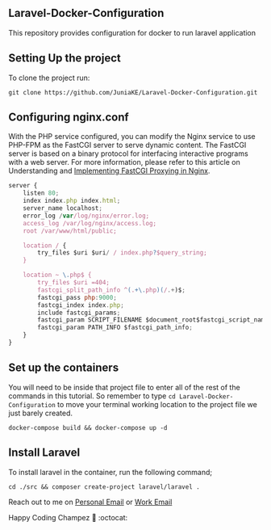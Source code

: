 ## Laravel-Docker-Configuration
This repository provides configuration for docker to run laravel application

## Setting Up the project
To clone the project run:

`git clone https://github.com/JuniaKE/Laravel-Docker-Configuration.git`


## Configuring nginx.conf
With the PHP service configured, you can modify the Nginx service to use PHP-FPM as the FastCGI server to serve dynamic content. The FastCGI server is based on a binary protocol for interfacing interactive programs with a web server. For more information, please refer to this article on Understanding and [Implementing FastCGI Proxying in Nginx](https://www.digitalocean.com/community/tutorials/how-to-set-up-laravel-nginx-and-mysql-with-docker-compose).

```javascript 
server {
    listen 80;
    index index.php index.html;
    server_name localhost;
    error_log /var/log/nginx/error.log;
    access_log /var/log/nginx/access.log;
    root /var/www/html/public;

    location / {
        try_files $uri $uri/ / index.php?$query_string;
    }

    location ~ \.php$ {
        try_files $uri =404;
        fastcgi_split_path_info ^(.+\.php)(/.+)$;
        fastcgi_pass php:9000;
        fastcgi_index index.php;
        include fastcgi_params;
        fastcgi_param SCRIPT_FILENAME $document_root$fastcgi_script_name;
        fastcgi_param PATH_INFO $fastcgi_path_info;
    }
}
```
## Set up the containers
You will need to be inside that project file to enter all of the rest of the commands in this tutorial. So remember to type `cd Laravel-Docker-Configuration` to move your terminal working location to the project file we just barely created.

`docker-compose build && docker-compose up -d`
## Install Laravel 
To install laravel in the container, run the following command;

`cd ./src && composer create-project laravel/laravel .`

Reach out to me on [Personal Email](mailto:briankoech650@gmail.com) or [Work Email](mailto:se.bkiprono@gmail.com)  

Happy Coding Champez :metal: :octocat:
